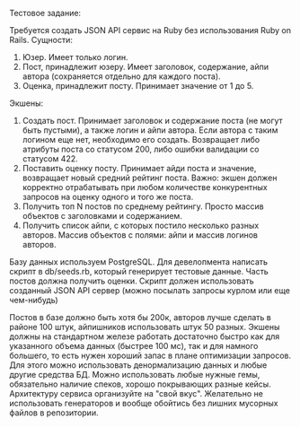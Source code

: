 Тестовое задание:

Требуется создать JSON API сервис на Ruby без использования Ruby on Rails.
Сущности:

1. Юзер. Имеет только логин.
2. Пост, принадлежит юзеру. Имеет заголовок, содержание,
   айпи автора (сохраняется отдельно для каждого поста).
3. Оценка, принадлежит посту. Принимает значение от 1 до 5.

Экшены:
1. Создать пост. Принимает заголовок и содержание поста (не могут быть пустыми),
   а также логин и айпи автора. Если автора с таким логином еще нет, необходимо
   его создать. Возвращает либо атрибуты поста со статусом 200, либо ошибки
   валидации со статусом 422.
2. Поставить оценку посту. Принимает айди поста и значение, возвращает новый
   средний рейтинг поста. Важно: экшен должен корректно отрабатывать при любом
   количестве конкурентных запросов на оценку одного и того же поста.
3. Получить топ N постов по среднему рейтингу. Просто массив объектов с
   заголовками и содержанием.
4. Получить список айпи, с которых постило несколько разных авторов. Массив
   объектов с полями: айпи и массив логинов авторов.

Базу данных используем PostgreSQL. Для девелопмента написать скрипт в db/seeds.rb,
который генерирует тестовые данные. Часть постов должна получить оценки. Скрипт
должен использовать созданный JSON API сервер (можно посылать запросы курлом или еще чем-нибудь)

Постов в базе должно быть хотя бы 200к, авторов лучше сделать в районе 100 штук,
айпишников использовать штук 50 разных. Экшены должны на стандартном железе
работать достаточно быстро как для указанного объема данных (быстрее 100 мс),
так и для намного большего, то есть нужен хороший запас в плане оптимизации
запросов. Для этого можно использовать денормализацию данных и любые другие
средства БД. Можно использовать любые нужные гемы, обязательно наличие спеков,
хорошо покрывающих разные кейсы. Архитектуру сервиса организуйте на "свой вкус".
Желательно не использовать генераторов и вообще обойтись без лишних мусорных файлов в репозитории.

